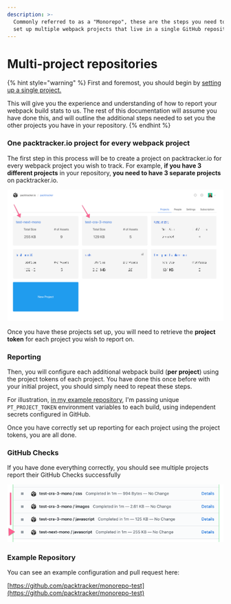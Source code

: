 ```yaml
---
description: >-
  Commonly referred to as a "Monorepo", these are the steps you need to take to
  set up multiple webpack projects that live in a single GitHub repository.
---
```


# Multi-project repositories

{% hint style="warning" %}
First and foremost, you should begin by [setting up a single project.](../uploading-your-webpack-stats/)

This will give you the experience and understanding of how to report your webpack build stats to us.  The rest of this documentation will assume you have done this, and will outline the additional steps needed to set you the other projects you have in your repository.
{% endhint %}

### One packtracker.io project for every webpack project

The first step in this process will be to create a project on packtracker.io for every webpack project you wish to track.  For example, **if you have 3 different projects** in your repository, **you need to have 3 separate projects** on packtracker.io.

![Multiple projects set up on packtracker.io](../.gitbook/assets/2020-05-07-at-10.35-am.png)

Once you have these projects set up, you will need to retrieve the **project token** for each project you wish to report on.

### Reporting

Then, you will configure each additional webpack build \(**per project**\) using the project tokens of each project.  You have done this once before with your initial project, you should simply need to repeat these steps.

For illustration, [in my example repository](https://github.com/packtracker/monorepo-test/blob/master/.github/workflows/push.yml), I'm passing unique `PT_PROJECT_TOKEN` environment variables to each build, using independent secrets configured in GitHub.  
  
Once you have correctly set up reporting for each project using the project tokens, you are all done.

### GitHub Checks

If you have done everything correctly, you should see multiple projects report their GitHub Checks successfully

![Reporting for both the test-cra3-mono project and the test-next-mono project](../.gitbook/assets/image.png)

### Example Repository

You can see an example configuration and pull request here:

[https://github.com/packtracker/monorepo-test](https://github.com/packtracker/monorepo-test)

